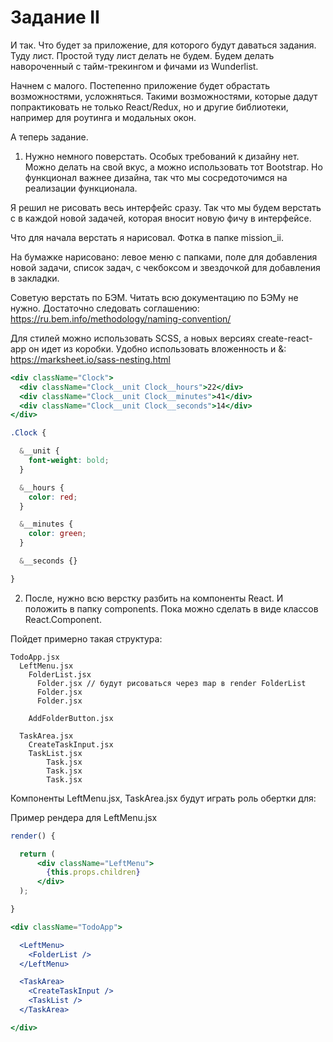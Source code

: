 # Задание II

И так. Что будет за приложение, для которого будут даваться задания. Туду лист. Простой туду лист делать не будем. Будем делать навороченный с тайм-трекингом и фичами из Wunderlist.

Начнем с малого. Постепенно приложение будет обрастать возможностями, усложняться. Такими возможностями, которые дадут попрактиковать не только React/Redux, но и другие библиотеки, например для роутинга и модальных окон.

А теперь задание.

1) Нужно немного поверстать. Особых требований к дизайну нет. Можно делать на свой вкус, а можно использовать тот Bootstrap. Но функционал важнее дизайна, так что мы сосредоточимся на реализации функционала.

Я решил не рисовать весь интерфейс сразу. Так что  мы будем верстать с в каждой новой задачей, которая вносит новую фичу в интерфейсе.

Что для начала верстать я нарисовал. Фотка в папке mission_ii.

На бумажке нарисовано: левое меню с папками, поле для добавления новой задачи, список задач, с чекбоксом и звездочкой для добавления  в закладки.

Cоветую верстать по БЭМ. Читать всю документацию по БЭМу не нужно. Достаточно следовать соглашению:
https://ru.bem.info/methodology/naming-convention/

Для стилей можно использовать SCSS, а новых версиях create-react-app он идет из коробки. Удобно использовать вложенность и &:
https://marksheet.io/sass-nesting.html

```jsx
<div className="Clock">
  <div className="Clock__unit Clock__hours">22</div>
  <div className="Clock__unit Clock__minutes">41</div>
  <div className="Clock__unit Clock__seconds">14</div>
</div>
```

```scss
.Clock {

  &__unit {
    font-weight: bold;
  }

  &__hours {
    color: red;
  }

  &__minutes {
    color: green;
  }

  &__seconds {}

}

```


2) После, нужно всю верстку разбить на компоненты React. И положить в папку components. Пока можно сделать в виде классов React.Component.

Пойдет примерно такая структура:

```
TodoApp.jsx
  LeftMenu.jsx
    FolderList.jsx
      Folder.jsx // будут рисоваться через map в render FolderList
      Folder.jsx
      Folder.jsx

    AddFolderButton.jsx

  TaskArea.jsx
    CreateTaskInput.jsx
    TaskList.jsx
        Task.jsx
        Task.jsx
        Task.jsx
```

Компоненты LeftMenu.jsx, TaskArea.jsx будут играть роль обертки для:

Пример рендера для LeftMenu.jsx

```jsx
render() {

  return (
      <div className="LeftMenu">
        {this.props.children}
      </div>
  );

}
```

```jsx
<div className="TodoApp">

  <LeftMenu>
    <FolderList />
  </LeftMenu>

  <TaskArea>
    <CreateTaskInput />
    <TaskList />
  </TaskArea>

</div>
```
